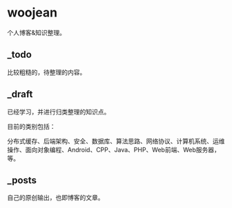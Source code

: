 # woojean

个人博客&知识整理。

## _todo
比较粗糙的，待整理的内容。

## _draft
已经学习，并进行归类整理的知识点。

目前的类别包括：

分布式缓存、后端架构、安全、数据库、算法思路、网络协议、计算机系统、运维操作、面向对象编程、Android、CPP、Java、PHP、Web前端、Web服务器，等。

## _posts
自己的原创输出，也即博客的文章。